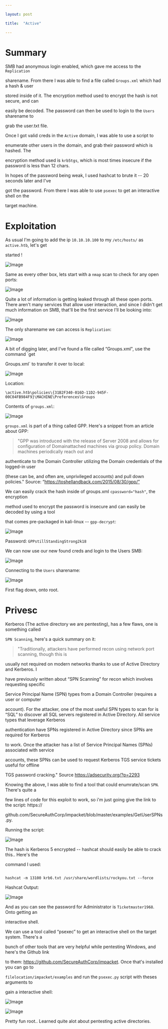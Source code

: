 ```yaml
---

layout: post

title:  "Active"

---
```




# Summary

SMB had anonymous login enabled, which gave me access to the `Replication`

sharename. From there I was able to find a file called `Groups.xml` which had a hash & user

stored inside of it. The encryption method used to encrypt the hash is not secure, and can

easily be decoded. The password can then be used to login to the `Users` sharename to

grab the user.txt file. 



Once I got valid creds in the `Active` domain, I was able to use a script to

enumerate other users in the domain, and grab their password which is hashed. The

encryption method used is `krb5tgs`, which is most times insecure if the password is less than 12 chars.

In hopes of the password being weak, I used hashcat to brute it -- 20 seconds later and I've

got the password. From there I was able to use `psexec` to get an interactive shell on the

target machine.



# Exploitation

As usual I'm going to add the ip `10.10.10.100` to my `/etc/hosts/` as `active.htb`, let's get

started !  

![Image](/assets/active/active.ctb-000.png)  



Same as every other box, lets start with a `nmap` scan to check for any open ports:  

![Image](/assets/active/active.ctb-001.png)  



Quite a lot of information is getting leaked through all these open ports. There aren't many services that allow user interaction, and since I didn't get much information on SMB, that'll be the first service I'll be looking into:  

![Image](/assets/active/active.ctb-002.png)  



The only sharename we can access is `Replication`:  

![Image](/assets/active/active.ctb-003.png)  



A bit of digging later, and I've found a file called “Groups.xml", use the command `get

Groups.xml` to transfer it over to local:  

![Image](/assets/active/active.ctb-004.png)  

Location:

`\active.htb\policies\{31B2F340-016D-11D2-945F-00C04FB984F9}\MACHINE\Preferences\Groups`



Contents of `groups.xml`:  

![Image](/assets/active/active.ctb-005.png)  



`groups.xml` is part of a thing called GPP. Here's a snippet from an article about GPP:

>"GPP was introduced with the release of Server 2008 and allows for configuration of Domainattached machines via group policy. Domain machines periodically reach out and

authenticate to the Domain Controller utilizing the Domain credentials of the logged-in user

(these can be, and often are, unprivileged accounts) and pull down policies." Source: “https://toshellandback.com/2015/08/30/gpp/”



We can easily crack the hash inside of groups.xml `cpassword="hash"`, the encryption

method used to encrypt the password is insecure and can easily be decoded by using a tool

that comes pre-packaged in kali-linux -- `gpp-decrypt`:  

![Image](/assets/active/active.ctb-006.png)  

Password: `GPPstillStandingStrong2k18`



We can now use our new found creds and login to the Users SMB:  

![Image](/assets/active/active.ctb-007.png)  



Connecting to the `Users` sharename:  

![Image](/assets/active/active.ctb-008.png)  



First flag down, onto root.



# Privesc

Kerberos (The active directory we are pentesting), has a few flaws, one is something called

`SPN Scanning`, here's a quick summary on it:

>"Traditionally, attackers have performed recon using network port scanning, though this is

usually not required on modern networks thanks to use of Active Directory and Kerberos. I

have previously written about “SPN Scanning” for recon which involves requesting specific

Service Principal Name (SPN) types from a Domain Controller (requires a user or computer

account). For the attacker, one of the most useful SPN types to scan for is “SQL” to discover all SQL servers registered in Active Directory. All service types that leverage Kerberos

authentication have SPNs registered in Active Directory since SPNs are required for Kerberos

to work. Once the attacker has a list of Service Principal Names (SPNs) associated with service

accounts, these SPNs can be used to request Kerberos TGS service tickets useful for offline

TGS password cracking." Source https://adsecurity.org/?p=2293



Knowing the above, I was able to find a tool that could enumrate/scan `SPN`. There's quite a

few lines of code for this exploit to work, so i'm just going give the link to the script: https://

github.com/SecureAuthCorp/impacket/blob/master/examples/GetUserSPNs.py.

Running the script:  

![Image](/assets/active/active.ctb-009.png)  



The hash is Kerberos 5 encrypted -- hashcat should easily be able to crack this.. Here's the

command I used:

```

hashcat -m 13100 krb6.txt /usr/share/wordlists/rockyou.txt --force

```

Hashcat Output:  

![Image](/assets/active/active.ctb-010.png)  



And as you can see the password for Administrator is `Ticketmaster1968`. Onto getting an

interactive shell.



We can use a tool called “psexec” to get an interactive shell on the target system. There's a

bunch of other tools that are very helpful while pentesting Windows, and here's the Github link

to them: https://github.com/SecureAuthCorp/impacket. Once that's installed you can go to

`filelocation/impacket/examples` and run the `psexec.py` script with theses arguments to

gain a interactive shell:  

![Image](/assets/active/active.ctb-011.png)  



![Image](/assets/active/active.ctb-012.png)  



Pretty fun root.. Learned quite alot about pentesting active directories.


